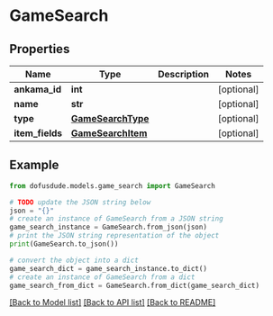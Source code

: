 # GameSearch


## Properties

Name | Type | Description | Notes
------------ | ------------- | ------------- | -------------
**ankama_id** | **int** |  | [optional] 
**name** | **str** |  | [optional] 
**type** | [**GameSearchType**](GameSearchType.md) |  | [optional] 
**item_fields** | [**GameSearchItem**](GameSearchItem.md) |  | [optional] 

## Example

```python
from dofusdude.models.game_search import GameSearch

# TODO update the JSON string below
json = "{}"
# create an instance of GameSearch from a JSON string
game_search_instance = GameSearch.from_json(json)
# print the JSON string representation of the object
print(GameSearch.to_json())

# convert the object into a dict
game_search_dict = game_search_instance.to_dict()
# create an instance of GameSearch from a dict
game_search_from_dict = GameSearch.from_dict(game_search_dict)
```
[[Back to Model list]](../README.md#documentation-for-models) [[Back to API list]](../README.md#documentation-for-api-endpoints) [[Back to README]](../README.md)


